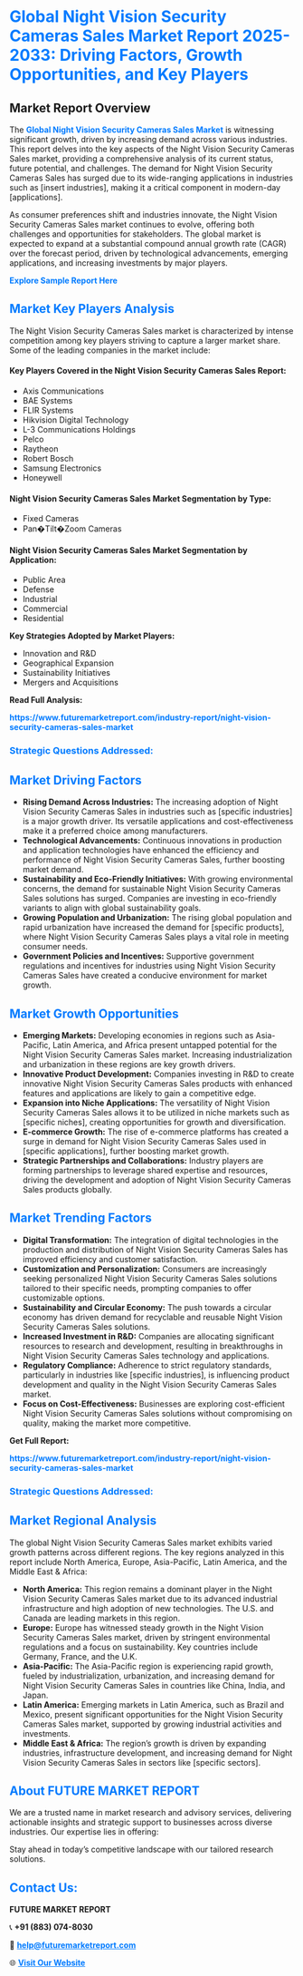 <h1 style="color: #007BFF;">Global Night Vision Security Cameras Sales Market Report 2025-2033: Driving Factors, Growth Opportunities, and Key Players</h1>

<section id="overview">
<h2>Market Report Overview</h2>
<p>The <a href="https://www.futuremarketreport.com/industry-report/night-vision-security-cameras-sales-market" style="color: #007BFF; text-decoration: none;"><strong>Global Night Vision Security Cameras Sales Market</strong></a> is witnessing significant growth, driven by increasing demand across various industries. This report delves into the key aspects of the Night Vision Security Cameras Sales market, providing a comprehensive analysis of its current status, future potential, and challenges. The demand for Night Vision Security Cameras Sales has surged due to its wide-ranging applications in industries such as [insert industries], making it a critical component in modern-day [applications].</p>
<p>As consumer preferences shift and industries innovate, the Night Vision Security Cameras Sales market continues to evolve, offering both challenges and opportunities for stakeholders. The global market is expected to expand at a substantial compound annual growth rate (CAGR) over the forecast period, driven by technological advancements, emerging applications, and increasing investments by major players.</p>
</section>

<section id="overview">
<p><a href="https://www.futuremarketreport.com/request-sample/reportId=104692" style="color: #007BFF; text-decoration: none;"><strong>Explore Sample Report Here</strong></a></p>
</section>

<section id="key-players">
<h2 style="color: #007BFF;">Market Key Players Analysis</h2>
<p>The Night Vision Security Cameras Sales market is characterized by intense competition among key players striving to capture a larger market share. Some of the leading companies in the market include:</p>
<h4>Key Players Covered in the Night Vision Security Cameras Sales Report:</h4>
<ul><li>Axis Communications</li><li>BAE Systems</li><li>FLIR Systems</li><li>Hikvision Digital Technology</li><li>L-3 Communications Holdings</li><li>Pelco</li><li>Raytheon</li><li>Robert Bosch</li><li>Samsung Electronics</li><li>Honeywell</li></ul>
<h4>Night Vision Security Cameras Sales Market Segmentation by Type:</h4>
<ul><li>Fixed Cameras</li><li>Pan�Tilt�Zoom Cameras</li></ul>

<h4>Night Vision Security Cameras Sales Market Segmentation by Application:</h4>
<ul><li>Public Area</li><li>Defense</li><li>Industrial</li><li>Commercial</li><li>Residential</li></ul>
<p><strong>Key Strategies Adopted by Market Players:</strong></p>
<ul>
<li>Innovation and R&D</li>
<li>Geographical Expansion</li>
<li>Sustainability Initiatives</li>
<li>Mergers and Acquisitions</li>
</ul>
</section>

<section>
<p><strong>Read Full Analysis: </strong></p><a href="https://www.futuremarketreport.com/industry-report/night-vision-security-cameras-sales-market" style="color: #007BFF; text-decoration: none;"><strong>https://www.futuremarketreport.com/industry-report/night-vision-security-cameras-sales-market</strong></a>
<h3 style="color: #007BFF;">Strategic Questions Addressed:</h3>
</section>

<section id="driving-factors">
<h2 style="color: #007BFF;">Market Driving Factors</h2>
<ul>
<li><strong>Rising Demand Across Industries:</strong> The increasing adoption of Night Vision Security Cameras Sales in industries such as [specific industries] is a major growth driver. Its versatile applications and cost-effectiveness make it a preferred choice among manufacturers.</li>
<li><strong>Technological Advancements:</strong> Continuous innovations in production and application technologies have enhanced the efficiency and performance of Night Vision Security Cameras Sales, further boosting market demand.</li>
<li><strong>Sustainability and Eco-Friendly Initiatives:</strong> With growing environmental concerns, the demand for sustainable Night Vision Security Cameras Sales solutions has surged. Companies are investing in eco-friendly variants to align with global sustainability goals.</li>
<li><strong>Growing Population and Urbanization:</strong> The rising global population and rapid urbanization have increased the demand for [specific products], where Night Vision Security Cameras Sales plays a vital role in meeting consumer needs.</li>
<li><strong>Government Policies and Incentives:</strong> Supportive government regulations and incentives for industries using Night Vision Security Cameras Sales have created a conducive environment for market growth.</li>
</ul>
</section>

<section id="growth-opportunities">
<h2 style="color: #007BFF;">Market Growth Opportunities</h2>
<ul>
<li><strong>Emerging Markets:</strong> Developing economies in regions such as Asia-Pacific, Latin America, and Africa present untapped potential for the Night Vision Security Cameras Sales market. Increasing industrialization and urbanization in these regions are key growth drivers.</li>
<li><strong>Innovative Product Development:</strong> Companies investing in R&D to create innovative Night Vision Security Cameras Sales products with enhanced features and applications are likely to gain a competitive edge.</li>
<li><strong>Expansion into Niche Applications:</strong> The versatility of Night Vision Security Cameras Sales allows it to be utilized in niche markets such as [specific niches], creating opportunities for growth and diversification.</li>
<li><strong>E-commerce Growth:</strong> The rise of e-commerce platforms has created a surge in demand for Night Vision Security Cameras Sales used in [specific applications], further boosting market growth.</li>
<li><strong>Strategic Partnerships and Collaborations:</strong> Industry players are forming partnerships to leverage shared expertise and resources, driving the development and adoption of Night Vision Security Cameras Sales products globally.</li>
</ul>
</section>

<section id="trending-factors">
<h2 style="color: #007BFF;">Market Trending Factors</h2>
<ul>
<li><strong>Digital Transformation:</strong> The integration of digital technologies in the production and distribution of Night Vision Security Cameras Sales has improved efficiency and customer satisfaction.</li>
<li><strong>Customization and Personalization:</strong> Consumers are increasingly seeking personalized Night Vision Security Cameras Sales solutions tailored to their specific needs, prompting companies to offer customizable options.</li>
<li><strong>Sustainability and Circular Economy:</strong> The push towards a circular economy has driven demand for recyclable and reusable Night Vision Security Cameras Sales solutions.</li>
<li><strong>Increased Investment in R&D:</strong> Companies are allocating significant resources to research and development, resulting in breakthroughs in Night Vision Security Cameras Sales technology and applications.</li>
<li><strong>Regulatory Compliance:</strong> Adherence to strict regulatory standards, particularly in industries like [specific industries], is influencing product development and quality in the Night Vision Security Cameras Sales market.</li>
<li><strong>Focus on Cost-Effectiveness:</strong> Businesses are exploring cost-efficient Night Vision Security Cameras Sales solutions without compromising on quality, making the market more competitive.</li>
</ul>
</section>

<section>
<p><strong>Get Full Report: </strong></p><a href="https://www.futuremarketreport.com/industry-report/night-vision-security-cameras-sales-market" style="color: #007BFF; text-decoration: none;"><strong>https://www.futuremarketreport.com/industry-report/night-vision-security-cameras-sales-market</strong></a>
<h3 style="color: #007BFF;">Strategic Questions Addressed:</h3>
</section>


<section id="regional-analysis">
<h2 style="color: #007BFF;">Market Regional Analysis</h2>
<p>The global Night Vision Security Cameras Sales market exhibits varied growth patterns across different regions. The key regions analyzed in this report include North America, Europe, Asia-Pacific, Latin America, and the Middle East & Africa:</p>
<ul>
<li><strong>North America:</strong> This region remains a dominant player in the Night Vision Security Cameras Sales market due to its advanced industrial infrastructure and high adoption of new technologies. The U.S. and Canada are leading markets in this region.</li>
<li><strong>Europe:</strong> Europe has witnessed steady growth in the Night Vision Security Cameras Sales market, driven by stringent environmental regulations and a focus on sustainability. Key countries include Germany, France, and the U.K.</li>
<li><strong>Asia-Pacific:</strong> The Asia-Pacific region is experiencing rapid growth, fueled by industrialization, urbanization, and increasing demand for Night Vision Security Cameras Sales in countries like China, India, and Japan.</li>
<li><strong>Latin America:</strong> Emerging markets in Latin America, such as Brazil and Mexico, present significant opportunities for the Night Vision Security Cameras Sales market, supported by growing industrial activities and investments.</li>
<li><strong>Middle East & Africa:</strong> The region’s growth is driven by expanding industries, infrastructure development, and increasing demand for Night Vision Security Cameras Sales in sectors like [specific sectors].</li>
</ul>
</section>

<footer>
<h2 style="color: #007BFF;">About FUTURE MARKET REPORT</h2>
<p>We are a trusted name in market research and advisory services, delivering actionable insights and strategic support to businesses across diverse industries. Our expertise lies in offering:</p>

<p>Stay ahead in today’s competitive landscape with our tailored research solutions.</p>

<h2 style="color: #007BFF;">Contact Us:</h2>
<p><strong>FUTURE MARKET REPORT</strong></p>
<p>📞 <strong>+91 (883) 074-8030</strong></p>
<p>📧 <strong><a href="mailto:help@futuremarketreport.com" style="color: #007BFF;">help@futuremarketreport.com</a></strong></p>
<p>🌐 <strong><a href="https://www.futuremarketreport.com/" style="color: #007BFF;">Visit Our Website</a></strong></p>
</footer>